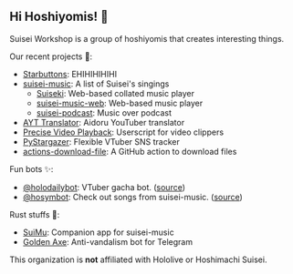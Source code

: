 ## Hi Hoshiyomis! 👋

Suisei Workshop is a group of hoshiyomis that creates interesting things.

Our recent projects 👀:
* [Starbuttons](https://suisei.moe): EHIHIHIHIHI
* [suisei-music](https://github.com/suisei-cn/suisei-music): A list of Suisei's singings
  * [Suiseki](https://github.com/suisei-cn/suiseki): Web-based collated music player
  * [suisei-music-web](https://github.com/suisei-cn/suisei-music-web): Web-based music player
  * [suisei-podcast](https://github.com/suisei-cn/suisei-podcast): Music over podcast
* [AYT Translator](https://github.com/suisei-cn/ayt-translator): Aidoru YouTuber translator
* [Precise Video Playback](https://github.com/suisei-cn/pvp): Userscript for video clippers
* [PyStargazer](https://github.com/suisei-cn/pystargazer): Flexible VTuber SNS tracker
* [actions-download-file](https://github.com/suisei-cn/actions-download-file): A GitHub action to download files

Fun bots ✨:
* [@holodailybot](https://t.me/holodailybot): VTuber gacha bot. ([source](https://github.com/suisei-cn/holodailybot))
* [@hosymbot](https://t.me/hosymbot): Check out songs from suisei-music. ([source](https://github.com/suisei-cn/tg-bot-hoshiyomis))

Rust stuffs 🦀:
* [SuiMu](https://github.com/suisei-cn/suimu): Companion app for suisei-music
* [Golden Axe](https://github.com/suisei-cn/golden-axe-rs): Anti-vandalism bot for Telegram

This organization is **not** affiliated with Hololive or Hoshimachi Suisei.
